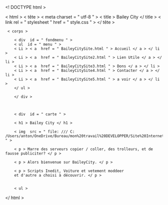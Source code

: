 <! DOCTYPE html >

< html >
     < tête >
          < meta  charset = " utf-8 " >
          < title > Bailey City </ title >
          < link  rel = " stylesheet " href = " style.css " >
     </ tête >

     < corps >
        
        < div  id = " fondmenu " >
        < ul  id = " menu " >
        < Li > < a  href = " BaileyCitySite.html " > Accueil </ a > </ li >
        < Li > < a  href = " BaileyCitySite2.html " > Lien Utile </ a > </ li >
        < Li > < a  href = " BaileyCitySite3.html " > Dons </ a > </ li >
        < Li > < a  href = " BaileyCitySite4.html " > Contacter </ a > </ li >
        < Li > < a  href = " BaileyCitySite5.html " > a voir </ a > </ li >
        </ ul >

        </ div >
        
        
     
        < div  id = " carte " >

        < h1 > Bailey City </ h1 >

        < img  src = " file: /// C: /Users/anton/OneDrive/Bureau/mon%20travail%20DEVELOPPER/Site%20Internet/BaileyCity%20Site%20Internet/image/9002c31dc4f9245e5486184e11969f815.jpg " > 
        
        < p > Marre des serveurs copier / coller, des trolleurs, et de fausse publiciter? </ p > 
        
        < p > Alors bienvenue sur BaileyCity. </ p > 
        
        < p > Scripts Inedit, Voiture et vetement moddeer
        et d'autre a choisi à découvrir. </ p > 
         
        
        < ul > 
         
           



</ html >
